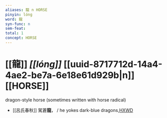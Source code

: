 ```yaml
---
aliases: 龍 n HORSE
pinyin: lóng
word: 龍
syn-func: n
sem-feat: 
total: 1
concept: HORSE 
---
```

# [[龍]] *[[lóng]]*  [[uuid-8717712d-14a4-4ae2-be7a-6e18e61d929b|n]] [[HORSE]]
dragon-style horse (sometimes written with horse radical)
 - [[呂氏春秋]] 駕蒼**龍**， / he yokes dark-blue dragons,[HXWD](https://hxwd.org/textview.html?location=KR3j0009_tls_003-2a.24)